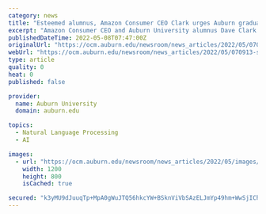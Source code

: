 ```yaml
---
category: news
title: "Esteemed alumnus, Amazon Consumer CEO Clark urges Auburn graduates to be bold, brave during inspiring spring commencement speech"
excerpt: "Amazon Consumer CEO and Auburn University alumnus Dave Clark enthralled more than 4,600 graduates and their families with an impassioned commencement speech at Jordan-Hare Stadium on Friday night."
publishedDateTime: 2022-05-08T07:47:00Z
originalUrl: "https://ocm.auburn.edu/newsroom/news_articles/2022/05/070913-spring-commencement-recap.php"
webUrl: "https://ocm.auburn.edu/newsroom/news_articles/2022/05/070913-spring-commencement-recap.php"
type: article
quality: 0
heat: 0
published: false

provider:
  name: Auburn University
  domain: auburn.edu

topics:
  - Natural Language Processing
  - AI

images:
  - url: "https://ocm.auburn.edu/newsroom/news_articles/2022/05/images/20220507-dave-clark.jpg"
    width: 1200
    height: 800
    isCached: true

secured: "k3yMU9dJuuqTp+MpA0gWuJTQ56hkcYW+BSknViVbSAzELJmYp49hm+WwSjIChYDKsee8nEzGaFSdpUUM0rEAHYfV//YAe9P5faRvJPwyBIQtCkC7oRhMqqvE2wZUjkctTorGU40up/mTNa6VF6oLaT3Bll+iYzfsVuzmp9IQI6M2OKGtEfEu2m+12AgdUSoVICqVUb/6f0GnZd3ucJTZtbbEWYFwqoPrlYVB7CWo5oFFFL/egLq5JTIkppYf38EOce7nBTHcJZoRCzqJgvJ85zGaZ9vFLnx8HZE+1/7ra3J/k9kRHlfZAQfRTvwhZhUUbsfnXUxiAFkOcG4OgE8tD+YzQoWSLthQdgDNIJx90lY=;Ttc6V/NeS1xT8LDcQxGm5A=="
---
```


